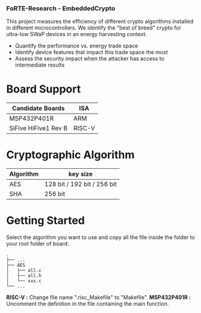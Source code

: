 ### FoRTE-Research - EmbeddedCrypto

This project measures the efficiency of different crypto algorithms installed in different microcontrollers. We identify the "best of breed" crypto for ultra-low SWaP devices in an energy harvesting context.
- Quantify the performance vs. energy trade space
- Identify device features that impact this trade space the most
- Assess the security impact when the attacker has access to intermediate results

# Board Support 

Candidate Boards  | ISA
------------- | -------------
MSP432P401R  | ARM
SiFive HiFive1 Rev B  | RISC-V 

# Cryptographic Algorithm

Algorithm  | key size
------------- | -------------
AES  | 128 bit / 192 bit / 256 bit
SHA  | 256 bit

# Getting Started

Select the algorithm you want to use and copy all the file inside the folder to your root folder of board.

    .
    ├── ...
    ├── AES                    
    │   ├── all.c          
    │   ├── all.h         
    │   └── xxx.c                
    └── ...

**RISC-V :**
Change file name ".risc_Makefile" to "Makefile".
**MSP432P401R :**
Uncomment the definition in the file containing the main function.